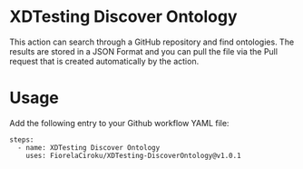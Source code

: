 # XDTesting Discover Ontology
This action can search through a GitHub repository and find ontologies. The results are stored in a JSON Format and you can pull the file via the Pull request that is created automatically by the action. 

# Usage 
Add the following entry to your Github workflow YAML file:

```
steps:
  - name: XDTesting Discover Ontology
    uses: FiorelaCiroku/XDTesting-DiscoverOntology@v1.0.1
  
```
